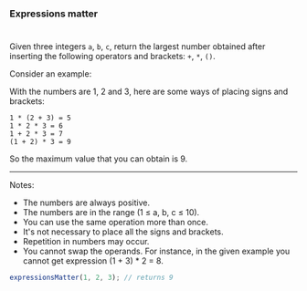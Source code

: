 ### Expressions matter

#

Given three integers `a`, `b`, `c`, return the largest number obtained after inserting the following operators and brackets: `+`, `*`, `()`.

Consider an example:

With the numbers are 1, 2 and 3, here are some ways of placing signs and brackets:

```
1 * (2 + 3) = 5
1 * 2 * 3 = 6
1 + 2 * 3 = 7
(1 + 2) * 3 = 9
```

So the maximum value that you can obtain is 9.

---

Notes:

- The numbers are always positive.
- The numbers are in the range (1 ≤ a, b, c ≤ 10).
- You can use the same operation more than once.
- It's not necessary to place all the signs and brackets.
- Repetition in numbers may occur.
- You cannot swap the operands. For instance, in the given example you cannot get expression (1 + 3) \* 2 = 8.

```javascript
expressionsMatter(1, 2, 3); // returns 9
```
